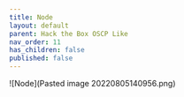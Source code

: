 ```yaml
---
title: Node
layout: default
parent: Hack the Box OSCP Like
nav_order: 11
has_children: false
published: false
---
```


![Node](Pasted image 20220805140956.png)
